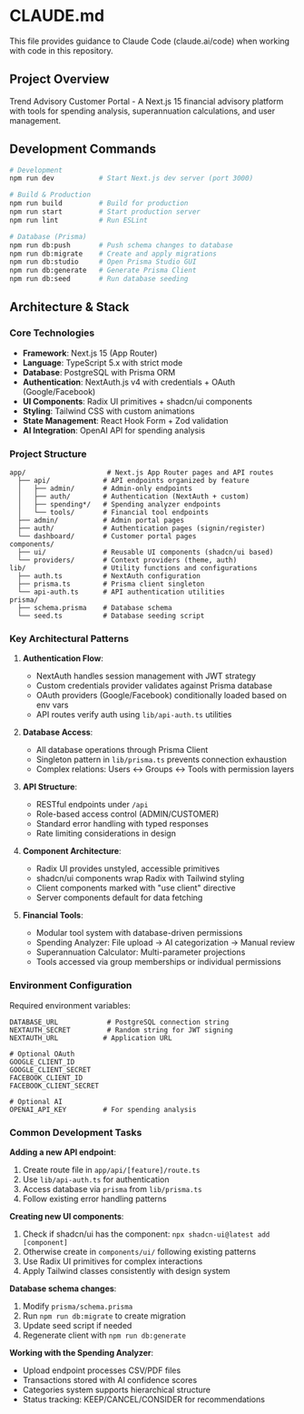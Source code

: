 # CLAUDE.md

This file provides guidance to Claude Code (claude.ai/code) when working with code in this repository.

## Project Overview

Trend Advisory Customer Portal - A Next.js 15 financial advisory platform with tools for spending analysis, superannuation calculations, and user management.

## Development Commands

```bash
# Development
npm run dev           # Start Next.js dev server (port 3000)

# Build & Production
npm run build         # Build for production
npm run start         # Start production server
npm run lint          # Run ESLint

# Database (Prisma)
npm run db:push       # Push schema changes to database
npm run db:migrate    # Create and apply migrations
npm run db:studio     # Open Prisma Studio GUI
npm run db:generate   # Generate Prisma Client
npm run db:seed       # Run database seeding
```

## Architecture & Stack

### Core Technologies
- **Framework**: Next.js 15 (App Router)
- **Language**: TypeScript 5.x with strict mode
- **Database**: PostgreSQL with Prisma ORM
- **Authentication**: NextAuth.js v4 with credentials + OAuth (Google/Facebook)
- **UI Components**: Radix UI primitives + shadcn/ui components
- **Styling**: Tailwind CSS with custom animations
- **State Management**: React Hook Form + Zod validation
- **AI Integration**: OpenAI API for spending analysis

### Project Structure
```
app/                    # Next.js App Router pages and API routes
  ├── api/             # API endpoints organized by feature
  │   ├── admin/       # Admin-only endpoints
  │   ├── auth/        # Authentication (NextAuth + custom)
  │   ├── spending*/   # Spending analyzer endpoints
  │   └── tools/       # Financial tool endpoints
  ├── admin/           # Admin portal pages
  ├── auth/            # Authentication pages (signin/register)
  └── dashboard/       # Customer portal pages
components/            
  ├── ui/              # Reusable UI components (shadcn/ui based)
  └── providers/       # Context providers (theme, auth)
lib/                   # Utility functions and configurations
  ├── auth.ts          # NextAuth configuration
  ├── prisma.ts        # Prisma client singleton
  └── api-auth.ts      # API authentication utilities
prisma/
  ├── schema.prisma    # Database schema
  └── seed.ts          # Database seeding script
```

### Key Architectural Patterns

1. **Authentication Flow**:
   - NextAuth handles session management with JWT strategy
   - Custom credentials provider validates against Prisma database
   - OAuth providers (Google/Facebook) conditionally loaded based on env vars
   - API routes verify auth using `lib/api-auth.ts` utilities

2. **Database Access**:
   - All database operations through Prisma Client
   - Singleton pattern in `lib/prisma.ts` prevents connection exhaustion
   - Complex relations: Users ↔ Groups ↔ Tools with permission layers

3. **API Structure**:
   - RESTful endpoints under `/api`
   - Role-based access control (ADMIN/CUSTOMER)
   - Standard error handling with typed responses
   - Rate limiting considerations in design

4. **Component Architecture**:
   - Radix UI provides unstyled, accessible primitives
   - shadcn/ui components wrap Radix with Tailwind styling
   - Client components marked with "use client" directive
   - Server components default for data fetching

5. **Financial Tools**:
   - Modular tool system with database-driven permissions
   - Spending Analyzer: File upload → AI categorization → Manual review
   - Superannuation Calculator: Multi-parameter projections
   - Tools accessed via group memberships or individual permissions

### Environment Configuration

Required environment variables:
```
DATABASE_URL            # PostgreSQL connection string
NEXTAUTH_SECRET         # Random string for JWT signing
NEXTAUTH_URL           # Application URL

# Optional OAuth
GOOGLE_CLIENT_ID
GOOGLE_CLIENT_SECRET
FACEBOOK_CLIENT_ID
FACEBOOK_CLIENT_SECRET

# Optional AI
OPENAI_API_KEY         # For spending analysis
```

### Common Development Tasks

**Adding a new API endpoint**:
1. Create route file in `app/api/[feature]/route.ts`
2. Use `lib/api-auth.ts` for authentication
3. Access database via `prisma` from `lib/prisma.ts`
4. Follow existing error handling patterns

**Creating new UI components**:
1. Check if shadcn/ui has the component: `npx shadcn-ui@latest add [component]`
2. Otherwise create in `components/ui/` following existing patterns
3. Use Radix UI primitives for complex interactions
4. Apply Tailwind classes consistently with design system

**Database schema changes**:
1. Modify `prisma/schema.prisma`
2. Run `npm run db:migrate` to create migration
3. Update seed script if needed
4. Regenerate client with `npm run db:generate`

**Working with the Spending Analyzer**:
- Upload endpoint processes CSV/PDF files
- Transactions stored with AI confidence scores
- Categories system supports hierarchical structure
- Status tracking: KEEP/CANCEL/CONSIDER for recommendations